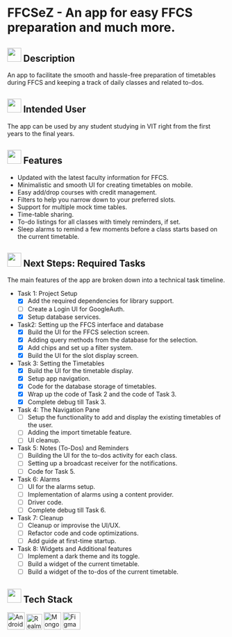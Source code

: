 # FFCSeZ - An app for easy FFCS preparation and much more.

## <img src="https://openclipart.org/download/307315/1538154643.svg" width="32" height="32"> Description
An app to facilitate the smooth and hassle-free preparation of timetables during FFCS and keeping a track of daily classes and related to-dos.

## <img src="https://cdn.iconscout.com/icon/free/png-512/laptop-user-1-1179329.png" width="32" height="32"> Intended User
The app can be used by any student studying in VIT right from the first years to the final years.

## <img src="https://noveltypharma.eu/wp-content/uploads/2020/10/icon_novel_ingredients.png" width="32" height="32"> Features
- Updated with the latest faculty information for FFCS.
- Minimalistic and smooth UI for creating timetables on mobile.
- Easy add/drop courses with credit management.
- Filters to help you narrow down to your preferred slots.
- Support for multiple mock time tables.
- Time-table sharing.
- To-do listings for all classes with timely reminders, if set.
- Sleep alarms to remind a few moments before a class starts based on the current timetable.

## <img src="https://image.flaticon.com/icons/png/512/1632/1632633.png" width="32" height="32"> Next Steps: Required Tasks
The main features of the app are broken down into a technical task timeline.

- Task 1: Project Setup
  - [x] Add the required dependencies for library support.
  - [ ] Create a Login UI for GoogleAuth.
  - [x] Setup database services.

- Task2: Setting up the FFCS interface and database
  - [x] Build the UI for the FFCS selection screen.
  - [x] Adding query methods from the database for the selection. 
  - [x] Add chips and set up a filter system.
  - [x] Build the UI for the slot display screen.

- Task 3: Setting the Timetables
  - [x] Build the UI for the timetable display.
  - [x] Setup app navigation.
  - [x] Code for the database storage of timetables.
  - [x] Wrap up the code of Task 2 and the code of Task 3.
  - [x] Complete debug till Task 3. 

- Task 4: The Navigation Pane
  - [ ] Setup the functionality to add and display the existing timetables of the user.
  - [ ] Adding the import timetable feature.
  - [ ] UI cleanup.

- Task 5: Notes (To-Dos) and Reminders
  - [ ] Building the UI for the to-dos activity for each class.
  - [ ] Setting up a broadcast receiver for the notifications.
  - [ ] Code for Task 5.

- Task 6: Alarms
  - [ ] UI for the alarms setup.
  - [ ] Implementation of alarms using a content provider.
  - [ ] Driver code.
  - [ ] Complete debug till Task 6.

- Task 7: Cleanup
  - [ ] Cleanup or improvise the UI/UX.
  - [ ] Refactor code and code optimizations.
  - [ ] Add guide at first-time startup.

- Task 8: Widgets and Additional features
  - [ ] Implement a dark theme and its toggle.
  - [ ] Build a widget of the current timetable.
  - [ ] Build a widget of the to-dos of the current timetable.

## <img src="https://techstackapps.com/media/2019/11/TechStackApps-logo-icon.png" width="32" height="32"> Tech Stack
<img src="https://2.bp.blogspot.com/-tzm1twY_ENM/XlCRuI0ZkRI/AAAAAAAAOso/BmNOUANXWxwc5vwslNw3WpjrDlgs9PuwQCLcBGAsYHQ/s1600/pasted%2Bimage%2B0.png" width="40" height="40" alt="Android Studio"> <img src="https://symbols-electrical.getvecta.com/stencil_261/26_mongodb-realm.8095f50267.png" width="36" height="36" alt="Realm"> <img src="https://img.icons8.com/color/452/mongodb.png" width="40" height="40" alt="MongoDB Atlas"> <img src="https://i.pinimg.com/originals/a5/58/b4/a558b426cb8973523f37bbed94cf0f09.png" width="40" height="40" alt="Figma">
